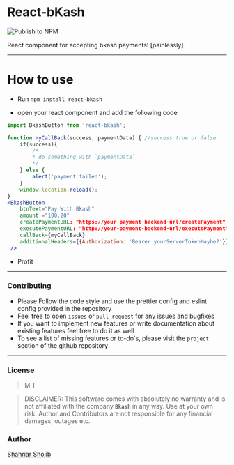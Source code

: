 # React-bKash

![Publish to NPM](https://github.com/shahriar-shojib/React-bKash/workflows/Publish%20to%20NPM%20and%20Github%20Packages/badge.svg)

React component for accepting bkash payments! [painlessly]

---

# How to use

-   Run `npm install react-bkash`

-   open your react component and add the following code

```jsx
import BkashButton from 'react-bkash';

function myCallBack(success, paymentData) { //success true or false
	if(success){
		/*
		* do something with `paymentData`
		*/
	} else {
		alert('payment failed');
	}
	window.location.reload();
}
<BkashButton
	btnText="Pay With Bkash"
	amount ="100.20"
	createPaymentURL: "https://your-payment-backend-url/createPayment"
	executePaymentURL: "http://your-payment-backend-url/executePayment"
	callBack={myCallBack}
	additionalHeaders={{Authorization: 'Bearer yourServerTokenMaybe?'}}
 />
```

-   Profit

---

### Contributing

-   Please Follow the code style and use the prettier config and eslint config provided in the repository
-   Feel free to open `issues` or `pull request` for any issues and bugfixes
-   If you want to implement new features or write documentation about existing features feel free to do it as well
-   To see a list of missing features or to-do's, please visit the `project` section of the github repository

---

### License

> MIT

> DISCLAIMER: This software comes with absolutely no warranty and is not affiliated with the company **`Bkash`** in any way. Use at your own risk. Author and Contributors are not responsible for any financial damages, outages etc.

### Author

[Shahriar Shojib](https://github.com/shahriar-shojib)
